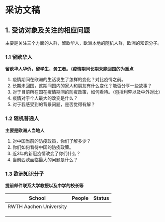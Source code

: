 # 采访文稿

## 1. 受访对象及关注的相应问题

主要是关注三个方面的人群，留欧华人，欧洲本地的随机人群，欧洲的知识分子。

### 1.1 留欧华人

**留欧华人华侨，留学生，务工者。（疫情期间长期未能回国的为重点**

1. 疫情期间在欧洲的生活发生了怎样的变化？对比疫情之前。
2. 长期未回国，这期间国内的家人和朋友有什么变化？能否分享一些故事？
3. 对于目前所在国在疫情期间的防疫政策，如何看待。（包括利弊以及中外对比）
4. 疫情对于个人最大的改变是什么？
5. 对于我感受到的背景问题，是否觉得有解？

### 1.2 随机普通人

**主要是欧洲人当地人**

1. 对中国当前的防疫政策，你们了解多少？
2. 你们如何看待中国的防疫政策。
3. 近3年的新冠疫情改变了你们什么？
4. 当前西欧面临最大的问题是什么？

### 1.3 欧洲知识分子

**提前邮件联系大学教授以及中学的校长等**

| School                 | People | Status |
| ---------------------- | ------ | ------ |
| RWTH Aachen University |        |        |
|                        |        |        |
|                        |        |        |
|                        |        |        |
